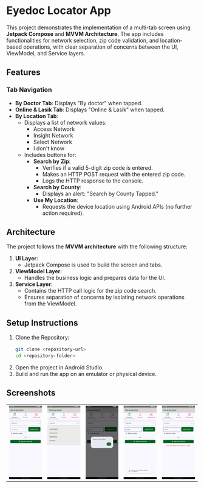 # Eyedoc Locator App

This project demonstrates the implementation of a multi-tab screen using **Jetpack Compose** and **MVVM Architecture**. The app includes functionalities for network selection, zip code validation, and location-based operations, with clear separation of concerns between the UI, ViewModel, and Service layers.

## Features

### Tab Navigation
- **By Doctor Tab**: Displays "By doctor" when tapped.
- **Online & Lasik Tab**: Displays "Online & Lasik" when tapped.
- **By Location Tab**: 
  - Displays a list of network values:
    - Access Network
    - Insight Network
    - Select Network
    - I don't know
  - Includes buttons for:
    - **Search by Zip**:
      - Verifies if a valid 5-digit zip code is entered.
      - Makes an HTTP POST request with the entered zip code.
      - Logs the HTTP response to the console.
    - **Search by County**:
      - Displays an alert: "Search by County Tapped."
    - **Use My Location**:
      - Requests the device location using Android APIs (no further action required).

## Architecture
The project follows the **MVVM architecture** with the following structure:
1. **UI Layer**:
   - Jetpack Compose is used to build the screen and tabs.
2. **ViewModel Layer**:
   - Handles the business logic and prepares data for the UI.
3. **Service Layer**:
   - Contains the HTTP call logic for the zip code search.
   - Ensures separation of concerns by isolating network operations from the ViewModel.

## Setup Instructions

1. Clone the Repository:
   ```bash
   git clone <repository-url>
   cd <repository-folder>
   ```
2. Open the project in Android Studio.
3. Build and run the app on an emulator or physical device.

## Screenshots

<table>
  <tr>
    <td><img src="Location_tab_screen.png" alt="Location Tab Screen" width="200px" /></td>
    <td><img src="Network_dropdown.png" alt="Network Dropdown" width="200px" /></td>
    <td><img src="Search_by_county_alert_dialog.png" alt="Search by County Alert Dialog" width="200px" /></td>
    <td><img src="Use_my_location_button_event.png" alt="Use My Location Button Event" width="200px" /></td>
    <td><img src="Zipcode_validation_invalid_input.png" alt="Zip Code Validation - Invalid Input" width="200px" /></td>
  </tr>
</table>


